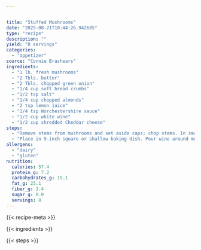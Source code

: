 ```yaml
---


title: "Stuffed Mushrooms"
date: "2025-08-21T10:44:26.942685"
type: "recipe"
description: ""
yield: "8 servings"
categories:
  - "appetizer"
source: "Connie Brashears"
ingredients:
  - "1 lb. fresh mushrooms"
  - "2 Tbls. butter"
  - "2 Tbls. chopped green onion"
  - "1/4 cup soft bread crumbs"
  - "1/2 tsp salt"
  - "1/4 cup chopped almonds"
  - "2 tsp lemon juice"
  - "1/4 tsp Worchestershire sauce"
  - "1/2 cup white wine"
  - "1/2 cup shredded Cheddar cheese"
steps:
  - "Remove stems from mushrooms and set aside caps; chop stems. In small skillet, saute` onion and chopped stems in butter until tender. Add bread cubes and almonds; cook over medium heat, stirring constantly, until lightly browned. Add salt, lemon juice and Worshestershire sauce. Fill mushroom caps with bread stuffing."
  - "Place in 9-inch square or shallow baking dish. Pour wine around mushrooms. Bake at 400 degrees for 15 minutes. Top with cheese, continue baking 10 minutes until cheese melts. These are just as good without the cheese for those who don't like melted cheese."
allergens:
  - "dairy"
  - "gluten"
nutrition:
  calories: 57.4
  protein_g: 7.2
  carbohydrates_g: 15.1
  fat_g: 25.1
  fiber_g: 3.4
  sugar_g: 0.0
  servings: 8
---
```


{{< recipe-meta >}}

{{< ingredients >}}

{{< steps >}}

